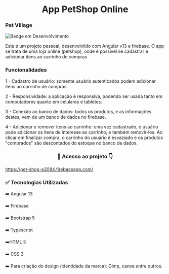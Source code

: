 <h1 align="center">App PetShop Online</h1>
<h3> Pet Village </h3>

![Badge em Desenvolvimento](https://img.shields.io/badge/Status-Conclu%C3%ADdo-green)


<p>Este é um projeto pessoal, desenvolvildo com Angular v13 e firebase. O app se trata de uma loja online (petshop), onde é possível se cadastrar e adicionar itens ao carrinho de compras</p>


<h3>Funcionalidades</h3>

1 - Cadastro de usuário: somente usuário autenticados podem adicionar itens ao carrinho de compras.

2 - Responsividade: a aplicação é responsiva, podendo ser usada tanto em computadores quanto em celulares e tabletes.

3 - Conexão ao banco de dados: todos os produtos, e as informações destes, vem de um banco de dados no firebase.

4 - Adicionar e remover itens ao carrinho: uma vez cadastrado, o usuário pode adicionar os itens de interesse ao carrinho, e também removê-los. Ao clicar em finalizar compra, o carrinho do usuário é esvaziado e os produtos "comprados" são descontados do estoque no banco de dados.

<h3 align="center">📁 Acesso ao projeto 👇</h3>

https://pet-shop-a3084.firebaseapp.com/

<h3>✅ Tecnologias Utilizadas</h3>

➡️ Angular 13

➡️ Firebase

➡️ Bootstrap 5

➡️ Typescript

➡️HTML 5

➡️ CSS 3

➡️ Para criação do design (identidade da marca): Gimp, canva entre outros.
